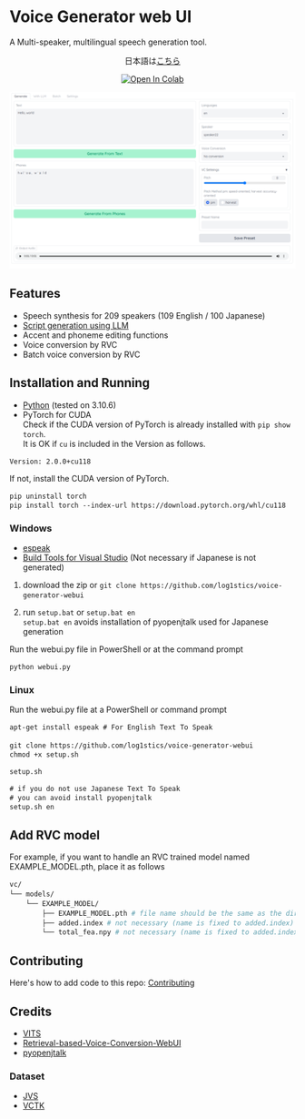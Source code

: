 # Voice Generator web UI
A Multi-speaker, multilingual speech generation tool.

<div align="center">

日本語は[こちら](docs/ja/README.md)

[![Open In Colab](https://img.shields.io/badge/Colab-F9AB00?style=for-the-badge&logo=googlecolab&color=525252)](https://colab.research.google.com/github/log1stics/voice-generator-webui/blob/main/colab.ipynb)

</div>

![](docs/images/Screenshot.png)

## Features

- Speech synthesis for 209 speakers (109 English / 100 Japanese)
- [Script generation using LLM](docs/how_llm.md)
- Accent and phoneme editing functions
- Voice conversion by RVC
- Batch voice conversion by RVC



## Installation and Running

- [Python](https://www.python.org/downloads/windows/) (tested on 3.10.6)
- PyTorch for CUDA  
 Check if the CUDA version of PyTorch is already installed with `pip show torch`.  
It is OK if `cu` is included in the Version as follows.
```shell
Version: 2.0.0+cu118
```
If not, install the CUDA version of PyTorch.

```
pip uninstall torch
pip install torch --index-url https://download.pytorch.org/whl/cu118
```


### Windows
- [espeak](docs/dependencies.md#espeak)
- [Build Tools for Visual Studio](docs/dependencies.md#build-tools-for-visual-studio) (Not necessary if Japanese is not generated)

1. download the zip or
`git clone https://github.com/log1stics/voice-generator-webui`

2. run `setup.bat` or `setup.bat en`  
`setup.bat en` avoids installation of pyopenjtalk used for Japanese generation

Run the webui.py file in PowerShell or at the command prompt
```
python webui.py
```

### Linux


Run the webui.py file at a PowerShell or command prompt
```shell
apt-get install espeak # For English Text To Speak

git clone https://github.com/log1stics/voice-generator-webui
chmod +x setup.sh
```
```
setup.sh
```

```shell
# if you do not use Japanese Text To Speak
# you can avoid install pyopenjtalk
setup.sh en
```

## Add RVC model

For example, if you want to handle an RVC trained model named EXAMPLE_MODEL.pth, place it as follows
```bash
vc/
└── models/
    └── EXAMPLE_MODEL/
        ├── EXAMPLE_MODEL.pth # file name should be the same as the directory name
        ├── added.index # not necessary (name is fixed to added.index)
        └── total_fea.npy # not necessary (name is fixed to added.index)
```



## Contributing
Here's how to add code to this repo: [Contributing](docs/add_vits.md)


## Credits

- [VITS](https://github.com/jaywalnut310/vits)
- [Retrieval-based-Voice-Conversion-WebUI](https://github.com/liujing04/Retrieval-based-Voice-Conversion-WebUI)
- [pyopenjtalk](https://github.com/r9y9/pyopenjtalk)

### Dataset
- [JVS](https://sites.google.com/site/shinnosuketakamichi/research-topics/jvs_corpus)
- [VCTK](https://datashare.ed.ac.uk/handle/10283/2950)
